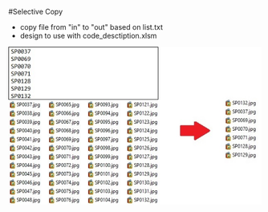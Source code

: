 #Selective Copy
- copy file from "in" to "out" based on list.txt
- design to use with code_desctiption.xlsm

![](/git_pic/selective_copy.jpg)